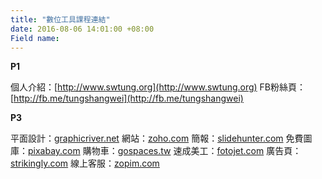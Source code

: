 ```yaml
---
title: "數位工具課程連結"
date: 2016-08-06 14:01:00 +08:00
Field name: 
---
```


**P1**

個人介紹：[http://www.swtung.org](http://www.swtung.org)
FB粉絲頁：[http://fb.me/tungshangwei](http://fb.me/tungshangwei)

**P3**

平面設計：[graphicriver.net](http://graphicriver.net)
網站：[zoho.com](https://www.zoho.com/sites/)
簡報：[slidehunter.com](http://www.slidehunter.com)
免費圖庫：[pixabay.com](http://www.pixabay.com)
購物車：[gospaces.tw](https://gospaces.tw)
速成美工：[fotojet.com](https://www.fotojet.com)
廣告頁：[strikingly.com](https://www.strikingly.com)
線上客服：[zopim.com](https://www.zopim.com)



